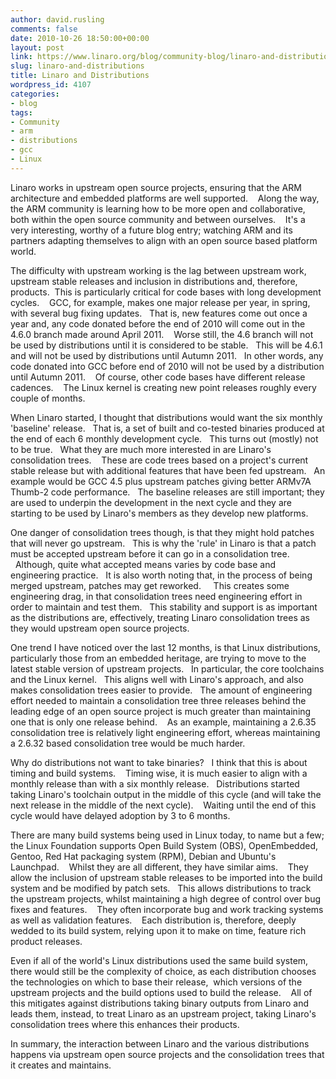 ```yaml
---
author: david.rusling
comments: false
date: 2010-10-26 18:50:00+00:00
layout: post
link: https://www.linaro.org/blog/community-blog/linaro-and-distributions/
slug: linaro-and-distributions
title: Linaro and Distributions
wordpress_id: 4107
categories:
- blog
tags:
- Community
- arm
- distributions
- gcc
- Linux
---
```


Linaro works in upstream open source projects, ensuring that the ARM architecture and embedded platforms are well supported.    Along the way, the ARM community is learning how to be more open and collaborative, both within the open source community and between ourselves.    It's a very interesting, worthy of a future blog entry; watching ARM and its partners adapting themselves to align with an open source based platform world.

The difficulty with upstream working is the lag between upstream work, upstream stable releases and inclusion in distributions and, therefore, products.  This is particularly critical for code bases with long development cycles.    GCC, for example, makes one major release per year, in spring, with several bug fixing updates.   That is, new features come out once a year and, any code donated before the end of 2010 will come out in the 4.6.0 branch made around April 2011.    Worse still, the 4.6 branch will not be used by distributions until it is considered to be stable.   This will be 4.6.1 and will not be used by distributions until Autumn 2011.   In other words, any code donated into GCC before end of 2010 will not be used by a distribution until Autumn 2011.    Of course, other code bases have different release cadences.    The Linux kernel is creating new point releases roughly every couple of months.

When Linaro started, I thought that distributions would want the six monthly 'baseline' release.   That is, a set of built and co-tested binaries produced at the end of each 6 monthly development cycle.   This turns out (mostly) not to be true.   What they are much more interested in are Linaro's consolidation trees.    These are code trees based on a project's current stable release but with additional features that have been fed upstream.   An example would be GCC 4.5 plus upstream patches giving better ARMv7A Thumb-2 code performance.   The baseline releases are still important; they are used to underpin the development in the next cycle and they are starting to be used by Linaro's members as they develop new platforms.

<!-- more -->

One danger of consolidation trees though, is that they might hold patches that will never go upstream.   This is why the 'rule' in Linaro is that a patch must be accepted upstream before it can go in a consolidation tree.   Although, quite what accepted means varies by code base and engineering practice.   It is also worth noting that, in the process of being merged upstream, patches may get reworked.     This creates some engineering drag, in that consolidation trees need engineering effort in order to maintain and test them.   This stability and support is as important as the distributions are, effectively, treating Linaro consolidation trees as they would upstream open source projects.

One trend I have noticed over the last 12 months, is that Linux distributions, particularly those from an embedded heritage, are trying to move to the latest stable version of upstream projects.   In particular, the core toolchains and the Linux kernel.   This aligns well with Linaro's approach, and also makes consolidation trees easier to provide.   The amount of engineering effort needed to maintain a consolidation tree three releases behind the leading edge of an open source project is much greater than maintaining one that is only one release behind.    As an example, maintaining a 2.6.35 consolidation tree is relatively light engineering effort, whereas maintaining a 2.6.32 based consolidation tree would be much harder.

Why do distributions not want to take binaries?   I think that this is about timing and build systems.    Timing wise, it is much easier to align with a monthly release than with a six monthly release.   Distributions started taking Linaro's toolchain output in the middle of this cycle (and will take the next release in the middle of the next cycle).    Waiting until the end of this cycle would have delayed adoption by 3 to 6 months.

There are many build systems being used in Linux today, to name but a few; the Linux Foundation supports Open Build System (OBS), OpenEmbedded, Gentoo, Red Hat packaging system (RPM), Debian and Ubuntu's Launchpad.    Whilst they are all different, they have similar aims.    They allow the inclusion of upstream stable releases to be imported into the build system and be modified by patch sets.   This allows distributions to track the upstream projects, whilst maintaining a high degree of control over bug fixes and features.    They often incorporate bug and work tracking systems as well as validation features.    Each distribution is, therefore, deeply wedded to its build system, relying upon it to make on time, feature rich product releases.

Even if all of the world's Linux distributions used the same build system, there would still be the complexity of choice, as each distribution chooses the technologies on which to base their release,  which versions of the upstream projects and the build options used to build the release.    All of this mitigates against distributions taking binary outputs from Linaro and leads them, instead, to treat Linaro as an upstream project, taking Linaro's consolidation trees where this enhances their products.

In summary, the interaction between Linaro and the various distributions happens via upstream open source projects and the consolidation trees that it creates and maintains.
